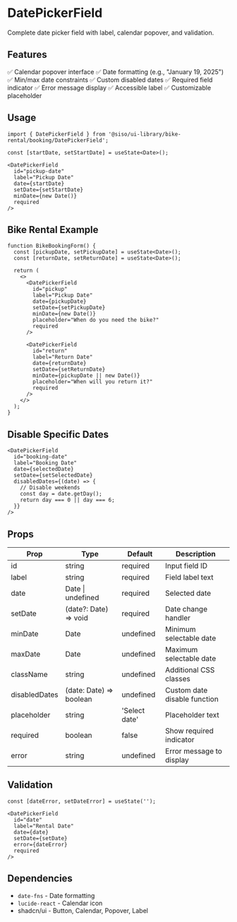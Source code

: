 # DatePickerField

Complete date picker field with label, calendar popover, and validation.

## Features
✅ Calendar popover interface
✅ Date formatting (e.g., "January 19, 2025")
✅ Min/max date constraints
✅ Custom disabled dates
✅ Required field indicator
✅ Error message display
✅ Accessible label
✅ Customizable placeholder

## Usage

```tsx
import { DatePickerField } from '@siso/ui-library/bike-rental/booking/DatePickerField';

const [startDate, setStartDate] = useState<Date>();

<DatePickerField
  id="pickup-date"
  label="Pickup Date"
  date={startDate}
  setDate={setStartDate}
  minDate={new Date()}
  required
/>
```

## Bike Rental Example

```tsx
function BikeBookingForm() {
  const [pickupDate, setPickupDate] = useState<Date>();
  const [returnDate, setReturnDate] = useState<Date>();

  return (
    <>
      <DatePickerField
        id="pickup"
        label="Pickup Date"
        date={pickupDate}
        setDate={setPickupDate}
        minDate={new Date()}
        placeholder="When do you need the bike?"
        required
      />

      <DatePickerField
        id="return"
        label="Return Date"
        date={returnDate}
        setDate={setReturnDate}
        minDate={pickupDate || new Date()}
        placeholder="When will you return it?"
        required
      />
    </>
  );
}
```

## Disable Specific Dates

```tsx
<DatePickerField
  id="booking-date"
  label="Booking Date"
  date={selectedDate}
  setDate={setSelectedDate}
  disabledDates={(date) => {
    // Disable weekends
    const day = date.getDay();
    return day === 0 || day === 6;
  }}
/>
```

## Props

| Prop | Type | Default | Description |
|------|------|---------|-------------|
| id | string | required | Input field ID |
| label | string | required | Field label text |
| date | Date \| undefined | required | Selected date |
| setDate | (date?: Date) => void | required | Date change handler |
| minDate | Date | undefined | Minimum selectable date |
| maxDate | Date | undefined | Maximum selectable date |
| className | string | undefined | Additional CSS classes |
| disabledDates | (date: Date) => boolean | undefined | Custom date disable function |
| placeholder | string | 'Select date' | Placeholder text |
| required | boolean | false | Show required indicator |
| error | string | undefined | Error message to display |

## Validation

```tsx
const [dateError, setDateError] = useState('');

<DatePickerField
  id="date"
  label="Rental Date"
  date={date}
  setDate={setDate}
  error={dateError}
  required
/>
```

## Dependencies
- `date-fns` - Date formatting
- `lucide-react` - Calendar icon
- shadcn/ui - Button, Calendar, Popover, Label
